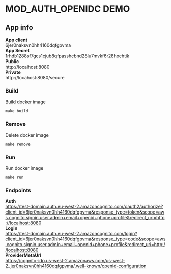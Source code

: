 # MOD_AUTH_OPENIDC DEMO

## App info

**App client**  
6jer0naksvn0hh4160dqfgpvma  
**App Secret**  
1rhdb1288sf7gcs1cjub8qfpasshcbnd28lu7mvkf6r28hochtik  
**Public**  
http://localhost:8080  
**Private**  
http://locahost:8080/secure  

### Build
Build docker image
```
make build
```

### Remove
Delete docker image
```
make remove
```

### Run
Run docker image
```
make run
```

### Endpoints  
**Auth**  
https://test-domain.auth.eu-west-2.amazoncognito.com/oauth2/authorize?client_id=6jer0naksvn0hh4160dqfgpvma&response_type=token&scope=aws.cognito.signin.user.admin+email+openid+phone+profile&redirect_uri=http://localhost:8080  
**Login**  
https://test-domain.auth.eu-west-2.amazoncognito.com/login?client_id=6jer0naksvn0hh4160dqfgpvma&response_type=code&scope=aws.cognito.signin.user.admin+email+openid+phone+profile&redirect_uri=http://localhost:8080  
**ProviderMetaUrl**  
https://cognito-idp.us-west-2.amazonaws.com/us-west-2_jer0naksvn0hh4160dqfgpvma/.well-known/openid-configuration  
